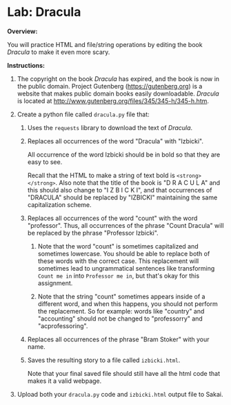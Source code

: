 # Lab: Dracula

**Overview:**

You will practice HTML and file/string operations by editing the book *Dracula* to make it even more scary.

**Instructions:**

1. The copyright on the book *Dracula* has expired, and the book is now in the public domain.
    Project Gutenberg (<https://gutenberg.org>) is a website that makes public domain books easily downloadable.
    *Dracula* is located at <http://www.gutenberg.org/files/345/345-h/345-h.htm>.

1. Create a python file called `dracula.py` file that:
    1. Uses the `requests` library to download the text of *Dracula*.
    2. Replaces all occurrences of the word "Dracula" with "Izbicki".

       All occurrence of the word Izbicki should be in bold so that they are easy to see.

       Recall that the HTML to make a string of text bold is `<strong></strong>`.
       Also note that the title of the book is "D R A C U L A" and this should also change to "I Z B I C K I",
       and that occurrences of "DRACULA" should be replaced by "IZBICKI" maintaining the same capitalization scheme.

    3. Replaces all occurrences of the word "count" with the word "professor".
        Thus, all occurrences of the phrase "Count Dracula" will be replaced by the phrase "Professor Izbicki".

        1. Note that the word "count" is sometimes capitalized and sometimes lowercase.
            You should be able to replace both of these words with the correct case.
            This replacement will sometimes lead to ungrammatical sentences like transforming `Count me in` into `Professor me in`,
            but that's okay for this assignment.

        1. Note that the string "count" sometimes appears inside of a different word, and when this happens, you should not perform the replacement.
            So for example: words like "country"  and "accounting" should not be changed 
            to "professorry" and "acprofessoring".

    4. Replaces all occurrences of the phrase "Bram Stoker" with your name.

    5. Saves the resulting story to a file called `izbicki.html`.

       Note that your final saved file should still have all the html code that makes it a valid webpage.

3. Upload both your `dracula.py` code and `izbicki.html` output file to Sakai.
